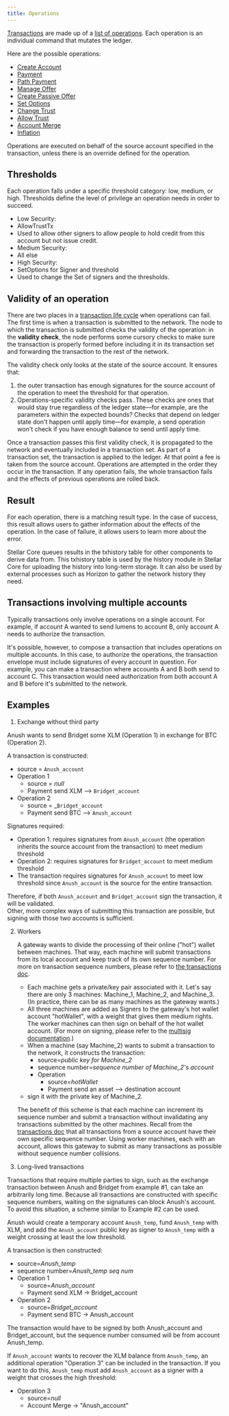 ```yaml
---
title: Operations
---
```


[Transactions](./transactions.md) are made up of a [list of operations](./list-of-operations.md). Each
operation is an individual command that mutates the ledger.

Here are the possible operations:
- [Create Account](./list-of-operations.md#create-account)
- [Payment](./list-of-operations.md#payment)
- [Path Payment](./list-of-operations.md#path-payment)
- [Manage Offer](./list-of-operations.md#manage-offer)
- [Create Passive Offer](./list-of-operations.md#create-passive-offer)
- [Set Options](./list-of-operations.md#set-options)
- [Change Trust](./list-of-operations.md#change-trust)
- [Allow Trust](./list-of-operations.md#allow-trust)
- [Account Merge](./list-of-operations.md#account-merge)
- [Inflation](./list-of-operations.md#inflation)

Operations are executed on behalf of the source account specified in the 
transaction, unless there is an override defined for the operation.

## Thresholds

Each operation falls under a specific threshold category: low, medium, or high.
Thresholds define the level of privilege an operation needs in order to succeed.

* Low Security:
 * AllowTrustTx
 * Used to allow other signers to allow people to hold credit from this 
   account but not issue credit.
* Medium Security:
 * All else
* High Security:
 * SetOptions for Signer and threshold
 * Used to change the Set of signers and the thresholds.

## Validity of an operation

There are two places in a [transaction life cycle](./transactions.md#life-cycle) when operations can fail. The first time is when a transaction is submitted to the network. The node to which the transaction is submitted checks the validity of the operation: in the **validity check**, the node performs some cursory checks to make sure the transaction is properly formed before including it in its transaction set and forwarding the transaction to the rest of the network. 

The validity check only looks at the state of the source account. It ensures that: 
1) the outer transaction has enough signatures for the source account of the operation to meet the threshold for that operation. 
2) Operations-specific validity checks pass. These checks are ones that would stay true regardless of the ledger state—for example, are the parameters within the expected bounds? Checks that depend on ledger state don't happen until apply time—for example, a send operation won't check if you have enough balance to send until apply time. 

Once a transaction passes this first validity check, it is propagated to the network and eventually included in a transaction set. As part of a transaction set, the transaction is applied to the ledger. At that point a fee is taken from the source account. Operations are attempted in the order they occur in the transaction. If any operation fails, the whole transaction fails and the effects of previous operations are rolled back. 


## Result

For each operation, there is a matching result type. In the case of success, this result allows users to gather information about the effects of the operation. In the case of failure, it allows users to learn more about the error.

Stellar Core queues results in the txhistory table for other components to derive data from. This txhistory table is used by the history module in Stellar Core for uploading the history into long-term storage. It can also be used by external processes such as Horizon to gather the network history they need.

## Transactions involving multiple accounts

Typically transactions only involve operations on a single account. For example, if account A wanted to send lumens to account B, only account A needs to authorize the transaction.

It's possible, however, to compose a transaction that includes operations on multiple accounts. In this case, to authorize the operations, the transaction envelope must include signatures of every account in question. For example, you can make a transaction where accounts A and B both send to account C. This transaction would need authorization from both account A and B before it's submitted to the network.


## Examples
1. Exchange without third party

  Anush wants to send Bridget some XLM (Operation 1) in exchange for BTC (Operation 2).

  A transaction is constructed:
  * source = `Anush_account`
  * Operation 1
    * source = _null_
    * Payment send XLM --> `Bridget_account`
  * Operation 2
    * source = _`Bridget_account`
    * Payment send BTC --> `Anush_account`
 
   Signatures required:
  * Operation 1: requires signatures from `Anush_account` (the operation inherits 
    the source account from the transaction) to meet medium threshold
  * Operation 2: requires signatures for `Bridget_account` to meet medium threshold
  * The transaction requires signatures for `Anush_account` to meet low threshold since `Anush_account` is the 
    source for the entire transaction.

Therefore, if both `Anush_account` and `Bridget_account` sign the transaction, it will be validated.  
Other, more complex ways of submitting this transaction are possible, but signing with those two accounts is sufficient.

2. Workers

   A gateway wants to divide the processing of their online ("hot") wallet between machines. That way, each machine will submit transactions from its local account and keep track of its own sequence number. For more on transaction sequence numbers, please refer to [the transactions doc](./transactions.md).

   * Each machine gets a private/key pair associated with it. Let's say there are only 3 machines: Machine_1, Machine_2, and Machine_3. (In practice, there can be as many machines as the gateway wants.)
   * All three machines are added as Signers to the gateway's hot wallet account "hotWallet", with 
     a weight that gives them medium rights. The worker machines can then sign on behalf of the hot wallet account. (For more on signing, please refer to the [multisig documentation](multi-sig.md).)
   * When a machine (say Machine_2) wants to submit a transaction to the network, it constructs the transaction:
      * source=_public key for Machine_2_
      * sequence number=_sequence number of Machine_2's account_
      * Operation
        * source=_hotWallet_
        * Payment send an asset --> destination account
   * sign it with the private key of Machine_2.

   The benefit of this scheme is that each machine can increment its sequence number and submit a transaction without invalidating any transactions submitted by the other machines.  Recall from the [transactions doc](transactions.md) that all transactions from a source account have their own specific sequence number.  Using worker machines, each with an account, allows this gateway to submit as many transactions as possible without sequence number collisions. 

3. Long-lived transactions

Transactions that require multiple parties to sign, such as the exchange transaction between Anush and Bridget from example #1, can take an arbitrarily long time. Because all transactions are constructed with specific sequence numbers, waiting on the signatures can block Anush's account. To avoid this situation, a scheme similar to Example #2 can be used.

  Anush would create a temporary account `Anush_temp`, fund `Anush_temp` with XLM, and add the `Anush_account` public key as signer to `Anush_temp` with a weight crossing at least the low threshold.

  A transaction is then constructed:
  * source=_Anush_temp_
  * sequence number=_Anush_temp seq num_
  * Operation 1
    * source=_Anush_account_
    * Payment send XLM -> Bridget_account
  * Operation 2
    * source=_Bridget_account_
    * Payment send BTC -> Anush_account

  The transaction would have to be signed by both Anush_account and Bridget_account, but the sequence 
  number consumed will be from account Anush_temp.

  If `Anush_account` wants to recover the XLM balance from `Anush_temp`, an additional operation "Operation 3" can be included in the transaction. If you want to do this, `Anush_temp` must add `Anush_account` as a signer with a weight that crosses the high threshold:
  * Operation 3
    * source=_null_
    * Account Merge -> "Anush_account"


